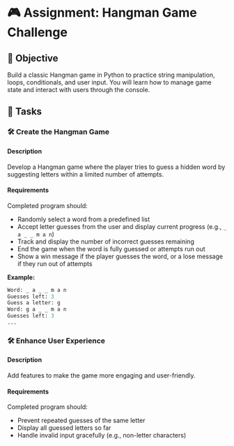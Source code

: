 

# 🎮 Assignment: Hangman Game Challenge

## 🎯 Objective

Build a classic Hangman game in Python to practice string manipulation, loops, conditionals, and user input. You will learn how to manage game state and interact with users through the console.

## 📝 Tasks

### 🛠️	Create the Hangman Game

#### Description
Develop a Hangman game where the player tries to guess a hidden word by suggesting letters within a limited number of attempts.

#### Requirements
Completed program should:

- Randomly select a word from a predefined list
- Accept letter guesses from the user and display current progress (e.g., `_ a _ _ m a n`)
- Track and display the number of incorrect guesses remaining
- End the game when the word is fully guessed or attempts run out
- Show a win message if the player guesses the word, or a lose message if they run out of attempts

**Example:**
```python
Word: _ a _ _ m a n
Guesses left: 3
Guess a letter: g
Word: g a _ _ m a n
Guesses left: 3
...
```

### 🛠️	Enhance User Experience

#### Description
Add features to make the game more engaging and user-friendly.

#### Requirements
Completed program should:

- Prevent repeated guesses of the same letter
- Display all guessed letters so far
- Handle invalid input gracefully (e.g., non-letter characters)
